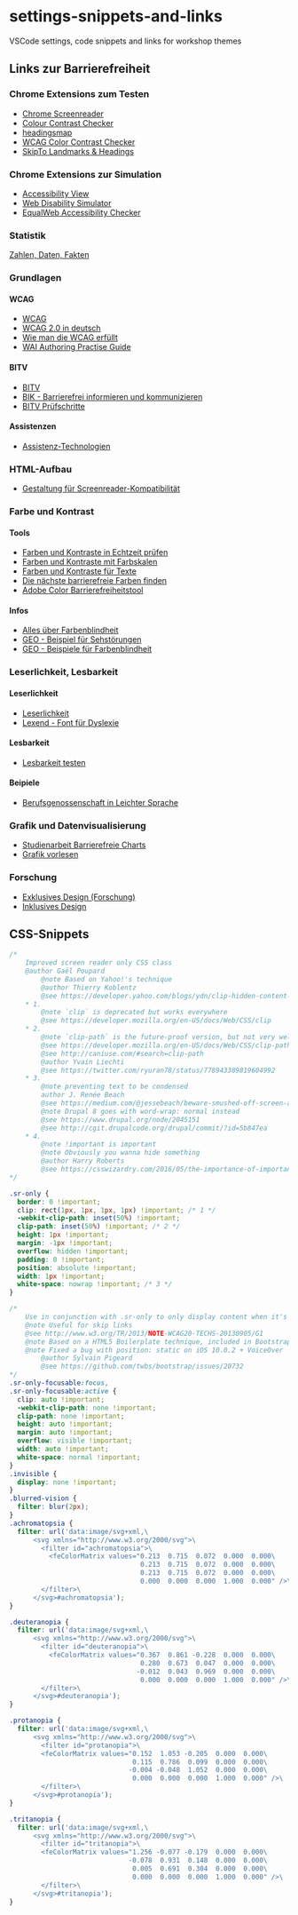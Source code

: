 # settings-snippets-and-links

VSCode settings, code snippets and links for workshop themes

## Links zur Barrierefreiheit

### Chrome Extensions zum Testen

- [Chrome Screenreader](https://chrome.google.com/webstore/detail/screen-reader/kgejglhpjiefppelpmljglcjbhoiplfn/related?hl=de)
- [Colour Contrast Checker](https://chrome.google.com/webstore/detail/colour-contrast-checker/nmmjeclfkgjdomacpcflgdkgpphpmnfe?hl=de)
- [headingsmap](https://chrome.google.com/webstore/detail/headingsmap/flbjommegcjonpdmenkdiocclhjacmbi?hl=de)
- [WCAG Color Contrast Checker](https://chrome.google.com/webstore/detail/wcag-color-contrast-check/plnahcmalebffmaghcpcmpaciebdhgdf?hl=de)
- [SkipTo Landmarks & Headings](https://chrome.google.com/webstore/detail/skipto-landmarks-headings/fjkpbfcodhflpdildjbmdhhmcoplghgf)

### Chrome Extensions zur Simulation

- [Accessibility View](https://chrome.google.com/webstore/detail/accessibility-view/ekpmnemcmjcimpnmofmiaeoggjkjohjg?hl=de)
- [Web Disability Simulator](https://chrome.google.com/webstore/detail/web-disability-simulator/olioanlbgbpmdlgjnnampnnlohigkjla?hl=de)
- [EqualWeb Accessibility Checker](https://chrome.google.com/webstore/detail/equalweb-accessibility-ch/imemciokfejbnonkkinhcdfigdilcllg?hl=de)

### Statistik

[Zahlen, Daten, Fakten](https://www.bgw-online.de/bgw-online-de/service/medien-arbeitshilfen/medien-center/behindertenhilfe-in-deutschland-zahlen-daten-fakten-20896)

### Grundlagen

#### WCAG

- [WCAG](https://www.w3.org/WAI/standards-guidelines/wcag/)
- [WCAG 2.0 in deutsch](https://www.einfach-fuer-alle.de/wcag2.0/uebersetzungen/WCAG20-de/)
- [Wie man die WCAG erfüllt](https://www.einfach-fuer-alle.de/wcag2.0/uebersetzungen/How-to-Meet-WCAG-2.0/#qr-text-equiv-all)
- [WAI Authoring Practise Guide](https://www.w3.org/WAI/ARIA/apg/)

#### BITV

- [BITV](https://www.gesetze-im-internet.de/bitv_2_0/BJNR184300011.html)
- [BIK - Barrierefrei informieren und kommunizieren](https://bik-fuer-alle.de/barrierefreiheit-umsetzen.html)
- [BITV Prüfschritte](https://ergebnis.bitvtest.de/pruefverfahren?tx_twbitvtest_procedure%5Baction%5D=show&tx_twbitvtest_procedure%5Bcontroller%5D=Procedure&tx_twbitvtest_procedure%5Bprocedure%5D=11&cHash=4a277975185785af9c687eb03489b3ef)

#### Assistenzen

- [Assistenz-Technologien](https://www.weissenstein-bs.de/)

### HTML-Aufbau

- [Gestaltung für Screenreader-Kompatibilität](https://immocado.com/barrierefrei/designing-screen-reader-compatibility/)

### Farbe und Kontrast

#### Tools

- [Farben und Kontraste in Echtzeit prüfen](https://contrast-checker.glitch.me/)
- [Farben und Kontraste mit Farbskalen](https://colorbox.io/)
- [Farben und Kontraste für Texte](https://webaim.org/resources/contrastchecker/)
- [Die nächste barrierefreie Farben finden](https://www.learnui.design/tools/accessible-color-generator.html)
- [Adobe Color Barrierefreiheitstool](https://color.adobe.com/de/create/color-contrast-analyzer)

#### Infos

- [Alles über Farbenblindheit](https://www.color-blindness.com/)
- [GEO - Beispiel für Sehstörungen](https://www.geo.de/wissen/gesundheit/22295-rtkl-augenkrankheiten-wie-menschen-mit-sehstoerungen-die-welt-wahrnehmen)
- [GEO - Beispiele für Farbenblindheit](https://www.geo.de/wissen/gesundheit/19493-rtkl-interaktive-bilder-wie-farbenblinde-menschen-die-welt-sehen)

### Leserlichkeit, Lesbarkeit

#### Leserlichkeit

- [Leserlichkeit](https://www.leserlich.info/)
- [Lexend - Font für Dyslexie](https://www.lexend.com/)

#### Lesbarkeit

- [Lesbarkeit testen](http://leichtlesbar.ch/html/)

#### Beipiele

- [Berufsgenossenschaft in Leichter Sprache](https://www.bgw-online.de/bgw-online-de/begriffe-in-leichter-sprache-berufs-genossenschaft-einfach-28780)

### Grafik und Datenvisualisierung

- [Studienarbeit Barrierefreie Charts](https://courses.isds.tugraz.at/ivis/surveys/ss2021/ivis-ss2021-g1-survey-accessible-charts.pdf)
- [Grafik vorlesen](https://semanticresponsiveillustration.com/)

### Forschung

- [Exklusives Design (Forschung)](https://exclusive-design.vasilis.nl/)
- [Inklusives Design](https://inclusivedesignprinciples.org/)

## CSS-Snippets

```css
/*
	Improved screen reader only CSS class
	@author Gaël Poupard
		@note Based on Yahoo!'s technique
		@author Thierry Koblentz
		@see https://developer.yahoo.com/blogs/ydn/clip-hidden-content-better-accessibility-53456.html
	* 1.
		@note `clip` is deprecated but works everywhere
		@see https://developer.mozilla.org/en-US/docs/Web/CSS/clip
	* 2.
		@note `clip-path` is the future-proof version, but not very well supported yet
		@see https://developer.mozilla.org/en-US/docs/Web/CSS/clip-path
		@see http://caniuse.com/#search=clip-path
		@author Yvain Liechti
		@see https://twitter.com/ryuran78/status/778943389819604992
	* 3.
		@note preventing text to be condensed
		author J. Renée Beach
		@see https://medium.com/@jessebeach/beware-smushed-off-screen-accessible-text-5952a4c2cbfe
		@note Drupal 8 goes with word-wrap: normal instead
		@see https://www.drupal.org/node/2045151
		@see http://cgit.drupalcode.org/drupal/commit/?id=5b847ea
	* 4.
		@note !important is important
		@note Obviously you wanna hide something
		@author Harry Roberts
		@see https://csswizardry.com/2016/05/the-importance-of-important/
*/

.sr-only {
  border: 0 !important;
  clip: rect(1px, 1px, 1px, 1px) !important; /* 1 */
  -webkit-clip-path: inset(50%) !important;
  clip-path: inset(50%) !important; /* 2 */
  height: 1px !important;
  margin: -1px !important;
  overflow: hidden !important;
  padding: 0 !important;
  position: absolute !important;
  width: 1px !important;
  white-space: nowrap !important; /* 3 */
}

/*
	Use in conjunction with .sr-only to only display content when it's focused.
	@note Useful for skip links 
	@see http://www.w3.org/TR/2013/NOTE-WCAG20-TECHS-20130905/G1
	@note Based on a HTML5 Boilerplate technique, included in Bootstrap
	@note Fixed a bug with position: static on iOS 10.0.2 + VoiceOver
		@author Sylvain Pigeard
		@see https://github.com/twbs/bootstrap/issues/20732
*/
.sr-only-focusable:focus,
.sr-only-focusable:active {
  clip: auto !important;
  -webkit-clip-path: none !important;
  clip-path: none !important;
  height: auto !important;
  margin: auto !important;
  overflow: visible !important;
  width: auto !important;
  white-space: normal !important;
}
.invisible {
  display: none !important;
}
.blurred-vision {
  filter: blur(2px);
}
.achromatopsia {
  filter: url('data:image/svg+xml,\
      <svg xmlns="http://www.w3.org/2000/svg">\
        <filter id="achromatopsia">\
          <feColorMatrix values="0.213  0.715  0.072  0.000  0.000\
                                 0.213  0.715  0.072  0.000  0.000\
                                 0.213  0.715  0.072  0.000  0.000\
                                 0.000  0.000  0.000  1.000  0.000" />\
        </filter>\
      </svg>#achromatopsia');
}

.deuteranopia {
  filter: url('data:image/svg+xml,\
      <svg xmlns="http://www.w3.org/2000/svg">\
        <filter id="deuteranopia">\
          <feColorMatrix values="0.367  0.861 -0.228  0.000  0.000\
                                 0.280  0.673  0.047  0.000  0.000\
                                -0.012  0.043  0.969  0.000  0.000\
                                 0.000  0.000  0.000  1.000  0.000" />\
        </filter>\
      </svg>#deuteranopia');
}

.protanopia {
  filter: url('data:image/svg+xml,\
      <svg xmlns="http://www.w3.org/2000/svg">\
        <filter id="protanopia">\
        <feColorMatrix values="0.152  1.053 -0.205  0.000  0.000\
                               0.115  0.786  0.099  0.000  0.000\
                              -0.004 -0.048  1.052  0.000  0.000\
                               0.000  0.000  0.000  1.000  0.000" />\
        </filter>\
      </svg>#protanopia');
}

.tritanopia {
  filter: url('data:image/svg+xml,\
      <svg xmlns="http://www.w3.org/2000/svg">\
        <filter id="tritanopia">\
        <feColorMatrix values="1.256 -0.077 -0.179  0.000  0.000\
                              -0.078  0.931  0.148  0.000  0.000\
                               0.005  0.691  0.304  0.000  0.000\
                               0.000  0.000  0.000  1.000  0.000" />\
        </filter>\
      </svg>#tritanopia');
}
```
